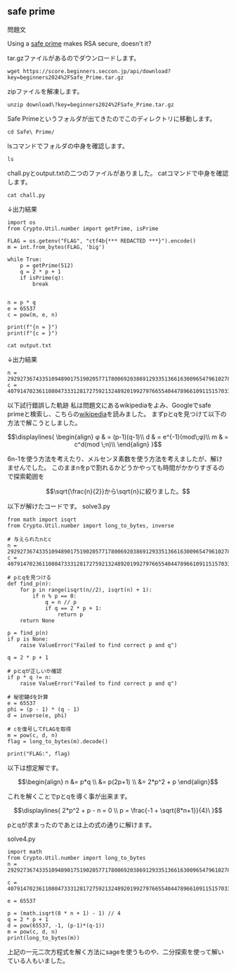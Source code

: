 ## safe prime
問題文

Using a [safe prime](https://en.wikipedia.org/wiki/Safe_and_Sophie_Germain_primes) makes RSA secure, doesn't it?

tar.gzファイルがあるのでダウンロードします。
```
wget https://score.beginners.seccon.jp/api/download?key=beginners2024%2FSafe_Prime.tar.gz
```
zipファイルを解凍します。
```
unzip download\?key=beginners2024%2FSafe_Prime.tar.gz 
```
Safe Primeというフォルダが出てきたのでこのディレクトリに移動します。
```
cd Safe\ Prime/  
```
lsコマンドでフォルダの中身を確認します。
```
ls
```
chall.pyとoutput.txtの二つのファイルがありました。
catコマンドで中身を確認します。
```
cat chall.py
```
↓出力結果
```
import os
from Crypto.Util.number import getPrime, isPrime

FLAG = os.getenv("FLAG", "ctf4b{*** REDACTED ***}").encode()
m = int.from_bytes(FLAG, 'big')

while True:
    p = getPrime(512)
    q = 2 * p + 1
    if isPrime(q):
        break


n = p * q
e = 65537
c = pow(m, e, n)

print(f"{n = }")
print(f"{c = }")
```

```
cat output.txt
```
↓出力結果
```
n = 292927367433510948901751902057717800692038691293351366163009654796102787183601223853665784238601655926920628800436003079044921928983307813012149143680956641439800408783429996002829316421340550469318295239640149707659994033143360850517185860496309968947622345912323183329662031340775767654881876683235701491291
c = 40791470236110804733312817275921324892019927976655404478966109115157033048751614414177683787333122984170869148886461684367352872341935843163852393126653174874958667177632653833127408726094823976937236033974500273341920433616691535827765625224845089258529412235827313525710616060854484132337663369013424587861
```
以下試行錯誤した軌跡
私は問題文にあるwikipediaをよみ、Googleでsafe primeと検索し、こちらの[wikipedia](https://ja.wikipedia.org/wiki/%E5%AE%89%E5%85%A8%E7%B4%A0%E6%95%B0)を読みました。
まずpとqを見つけて以下の方法で解こうとしました。
```math
\displaylines{ 
\begin{align}
φ & = (p-1)(q-1)\\
d & = e^{-1}(mod\;φ)\\
m & = c^d(mod \;n)\\
\end{align}
}
```
6n-1を使う方法を考えたり、メルセンヌ素数を使う方法を考えましたが、解けませんでした。
このままnをpで割れるかどうかやっても時間がかかりすぎるので探索範囲を
```math
\sqrt{\frac{n}{2}}から\sqrt{n}に絞りました。
```

以下が解けたコードです。
solve3.py
```
from math import isqrt
from Crypto.Util.number import long_to_bytes, inverse

# 与えられたnとc
n = 292927367433510948901751902057717800692038691293351366163009654796102787183601223853665784238601655926920628800436003079044921928983307813012149143680956641439800408783429996002829316421340550469318295239640149707659994033143360850517185860496309968947622345912323183329662031340775767654881876683235701491291
c = 40791470236110804733312817275921324892019927976655404478966109115157033048751614414177683787333122984170869148886461684367352872341935843163852393126653174874958667177632653833127408726094823976937236033974500273341920433616691535827765625224845089258529412235827313525710616060854484132337663369013424587861

# pとqを見つける
def find_p(n):
    for p in range(isqrt(n//2), isqrt(n) + 1):
        if n % p == 0:
            q = n // p
            if q == 2 * p + 1:
                return p
    return None

p = find_p(n)
if p is None:
    raise ValueError("Failed to find correct p and q")

q = 2 * p + 1

# pとqが正しいか確認
if p * q != n:
    raise ValueError("Failed to find correct p and q")

# 秘密鍵dを計算
e = 65537
phi = (p - 1) * (q - 1)
d = inverse(e, phi)

# cを復号してFLAGを取得
m = pow(c, d, n)
flag = long_to_bytes(m).decode()

print("FLAG:", flag)
```
以下は想定解です。

```math
\begin{align}
n &= p*q \\
  &= p(2p+1) \\
  &= 2*p^2 + p
\end{align}
```
これを解くことでpとqを導く事が出来ます。
```math
\displaylines{
2*p^2 + p - n = 0 \\
p = \frac{-1 + \sqrt{8*n+1}}{4}\
}
```

pとqが求まったのであとは上の式の通りに解けます。

solve4.py
```
import math
from Crypto.Util.number import long_to_bytes
n = 292927367433510948901751902057717800692038691293351366163009654796102787183601223853665784238601655926920628800436003079044921928983307813012149143680956641439800408783429996002829316421340550469318295239640149707659994033143360850517185860496309968947622345912323183329662031340775767654881876683235701491291

c = 40791470236110804733312817275921324892019927976655404478966109115157033048751614414177683787333122984170869148886461684367352872341935843163852393126653174874958667177632653833127408726094823976937236033974500273341920433616691535827765625224845089258529412235827313525710616060854484132337663369013424587861

e = 65537

p = (math.isqrt(8 * n + 1) - 1) // 4
q = 2 * p + 1
d = pow(65537, -1, (p-1)*(q-1))
m = pow(c, d, n)
print(long_to_bytes(m))
```

上記の一元二次方程式を解く方法にsageを使うものや、二分探索を使って解いている人もいました。











